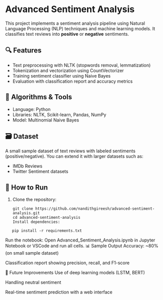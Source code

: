 # Advanced Sentiment Analysis

This project implements a sentiment analysis pipeline using Natural Language Processing (NLP) techniques and machine learning models. It classifies text reviews into **positive** or **negative** sentiments.

## 🔍 Features

- Text preprocessing with NLTK (stopwords removal, lemmatization)
- Tokenization and vectorization using CountVectorizer
- Training sentiment classifier using Naive Bayes
- Evaluation with classification report and accuracy metrics

## 🧠 Algorithms & Tools

- Language: Python  
- Libraries: NLTK, Scikit-learn, Pandas, NumPy  
- Model: Multinomial Naive Bayes

## 🗃️ Dataset

A small sample dataset of text reviews with labeled sentiments (positive/negative). You can extend it with larger datasets such as:
- IMDb Reviews
- Twitter Sentiment datasets

## 🚀 How to Run

1. Clone the repository:
   ```
   git clone https://github.com/nandithgireesh/advanced-sentiment-analysis.git
   cd advanced-sentiment-analysis
   Install dependencies:
```
   pip install -r requirements.txt
   ```
   Run the notebook:
   Open Advanced_Sentiment_Analysis.ipynb in Jupyter Notebook or VSCode and run all cells.
   📊 Sample Output
   Accuracy: ~80% (on small sample dataset)

   Classification report showing precision, recall, and F1-score

   📌 Future Improvements
   Use of deep learning models (LSTM, BERT)

   Handling neutral sentiment

   Real-time sentiment prediction with a web interface
